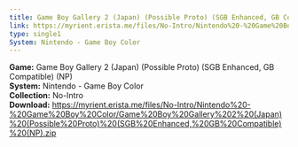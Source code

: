 ```yaml
---
title: Game Boy Gallery 2 (Japan) (Possible Proto) (SGB Enhanced, GB Compatible) (NP)
link: https://myrient.erista.me/files/No-Intro/Nintendo%20-%20Game%20Boy%20Color/Game%20Boy%20Gallery%202%20(Japan)%20(Possible%20Proto)%20(SGB%20Enhanced,%20GB%20Compatible)%20(NP).zip
type: single1
System: Nintendo - Game Boy Color
---
```

<b>Game:</b> Game Boy Gallery 2 (Japan) (Possible Proto) (SGB Enhanced, GB Compatible) (NP)<br>
<b>System:</b> Nintendo - Game Boy Color<br>
<b>Collection:</b> No-Intro<br>
<b>Download:</b> https://myrient.erista.me/files/No-Intro/Nintendo%20-%20Game%20Boy%20Color/Game%20Boy%20Gallery%202%20(Japan)%20(Possible%20Proto)%20(SGB%20Enhanced,%20GB%20Compatible)%20(NP).zip